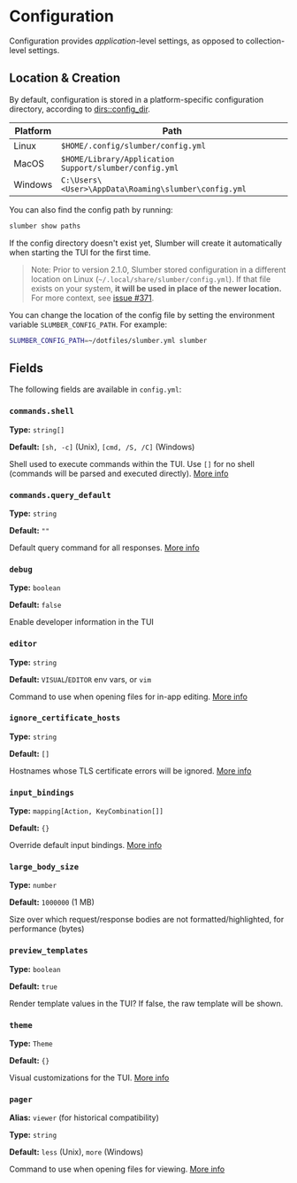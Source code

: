 # Configuration

Configuration provides _application_-level settings, as opposed to collection-level settings.

## Location & Creation

By default, configuration is stored in a platform-specific configuration directory, according to [dirs::config_dir](https://docs.rs/dirs/latest/dirs/fn.config_dir.html).

| Platform | Path                                                   |
| -------- | ------------------------------------------------------ |
| Linux    | `$HOME/.config/slumber/config.yml`                     |
| MacOS    | `$HOME/Library/Application Support/slumber/config.yml` |
| Windows  | `C:\Users\<User>\AppData\Roaming\slumber\config.yml`   |

You can also find the config path by running:

```sh
slumber show paths
```

If the config directory doesn't exist yet, Slumber will create it automatically when starting the TUI for the first time.

> Note: Prior to version 2.1.0, Slumber stored configuration in a different location on Linux (`~/.local/share/slumber/config.yml`). If that file exists on your system, **it will be used in place of the newer location.** For more context, see [issue #371](https://github.com/LucasPickering/slumber/issues/371).

You can change the location of the config file by setting the environment variable `SLUMBER_CONFIG_PATH`. For example:

```sh
SLUMBER_CONFIG_PATH=~/dotfiles/slumber.yml slumber
```

## Fields

The following fields are available in `config.yml`:

<!-- toc -->

### `commands.shell`

**Type:** `string[]`

**Default:** `[sh, -c]` (Unix), `[cmd, /S, /C]` (Windows)

Shell used to execute commands within the TUI. Use `[]` for no shell (commands will be parsed and executed directly). [More info](../../user_guide/tui/filter_query.md)

### `commands.query_default`

**Type:** `string`

**Default:** `""`

Default query command for all responses. [More info](../../user_guide/tui/filter_query.md)

### `debug`

**Type:** `boolean`

**Default:** `false`

Enable developer information in the TUI

### `editor`

**Type:** `string`

**Default:** `VISUAL`/`EDITOR` env vars, or `vim`

Command to use when opening files for in-app editing. [More info](../../user_guide/tui/editor.md)

### `ignore_certificate_hosts`

**Type:** `string`

**Default:** `[]`

Hostnames whose TLS certificate errors will be ignored. [More info](../../troubleshooting/tls.md)

### `input_bindings`

**Type:** `mapping[Action, KeyCombination[]]`

**Default:** `{}`

Override default input bindings. [More info](./input_bindings.md)

### `large_body_size`

**Type:** `number`

**Default:** `1000000` (1 MB)

Size over which request/response bodies are not formatted/highlighted, for performance (bytes)

### `preview_templates`

**Type:** `boolean`

**Default:** `true`

Render template values in the TUI? If false, the raw template will be shown.

### `theme`

**Type:** `Theme`

**Default:** `{}`

Visual customizations for the TUI. [More info](./theme.md)

### `pager`

**Alias:** `viewer` (for historical compatibility)

**Type:** `string`

**Default:** `less` (Unix), `more` (Windows)

Command to use when opening files for viewing. [More info](../../user_guide/tui/editor.md)
